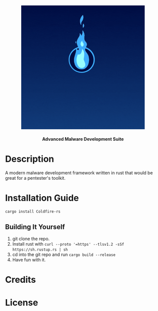 <p align="center">
<a>
  <img src="logo.gif" width="400">
  </a>
  </p>
 <h4 align="center">Advanced Malware Development Suite</h4>


# Description

 A modern malware development framework written in rust that would be great for a pentester's toolkit. 

# Installation Guide
 
    cargo install Coldfire-rs
  
## Building It Yourself
  
  1. git clone the repo.
  2. Install rust with ```curl --proto '=https' --tlsv1.2 -sSf https://sh.rustup.rs | sh```
  3. cd into the git repo and run ```cargo build --release```
  4. Have fun with it.
  
# Credits


# License
